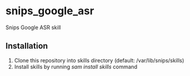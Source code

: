 # snips_google_asr
Snips Google ASR skill

## Installation
1. Clone this repository into skills directory (default: /var/lib/snips/skills)
2. Install skills by running *sam install skills* command
